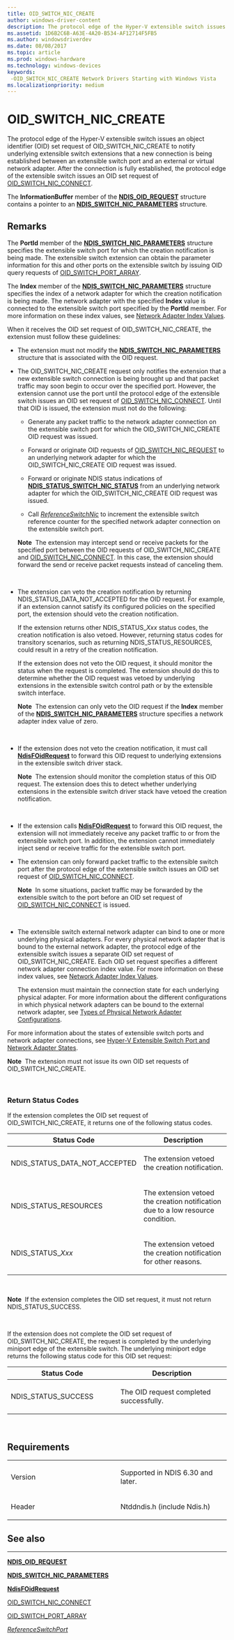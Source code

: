 ```yaml
---
title: OID_SWITCH_NIC_CREATE
author: windows-driver-content
description: The protocol edge of the Hyper-V extensible switch issues an object identifier (OID) set request of OID_SWITCH_NIC_CREATE to notify underlying extensible switch extensions that a new connection is being established between an extensible switch port and an external or virtual network adapter. After the connection is fully established, the protocol edge of the extensible switch issues an OID set request of OID_SWITCH_NIC_CONNECT.
ms.assetid: 1D6B2C6B-A63E-4A20-B534-AF12714F5FB5
ms.author: windowsdriverdev
ms.date: 08/08/2017
ms.topic: article
ms.prod: windows-hardware
ms.technology: windows-devices
keywords: 
 -OID_SWITCH_NIC_CREATE Network Drivers Starting with Windows Vista
ms.localizationpriority: medium
---
```


# OID\_SWITCH\_NIC\_CREATE


The protocol edge of the Hyper-V extensible switch issues an object identifier (OID) set request of OID\_SWITCH\_NIC\_CREATE to notify underlying extensible switch extensions that a new connection is being established between an extensible switch port and an external or virtual network adapter. After the connection is fully established, the protocol edge of the extensible switch issues an OID set request of [OID\_SWITCH\_NIC\_CONNECT](oid-switch-nic-connect.md).

The **InformationBuffer** member of the [**NDIS\_OID\_REQUEST**](https://msdn.microsoft.com/library/windows/hardware/ff566710) structure contains a pointer to an [**NDIS\_SWITCH\_NIC\_PARAMETERS**](https://msdn.microsoft.com/library/windows/hardware/hh598215) structure.

Remarks
-------

The **PortId** member of the [**NDIS\_SWITCH\_NIC\_PARAMETERS**](https://msdn.microsoft.com/library/windows/hardware/hh598215) structure specifies the extensible switch port for which the creation notification is being made. The extensible switch extension can obtain the parameter information for this and other ports on the extensible switch by issuing OID query requests of [OID\_SWITCH\_PORT\_ARRAY](oid-switch-port-array.md).

The **Index** member of the [**NDIS\_SWITCH\_NIC\_PARAMETERS**](https://msdn.microsoft.com/library/windows/hardware/hh598215) structure specifies the index of a network adapter for which the creation notification is being made. The network adapter with the specified **Index** value is connected to the extensible switch port specified by the **PortId** member. For more information on these index values, see [Network Adapter Index Values](https://msdn.microsoft.com/library/windows/hardware/hh598258).

When it receives the OID set request of OID\_SWITCH\_NIC\_CREATE, the extension must follow these guidelines:

-   The extension must not modify the [**NDIS\_SWITCH\_NIC\_PARAMETERS**](https://msdn.microsoft.com/library/windows/hardware/hh598215) structure that is associated with the OID request.

-   The OID\_SWITCH\_NIC\_CREATE request only notifies the extension that a new extensible switch connection is being brought up and that packet traffic may soon begin to occur over the specified port. However, the extension cannot use the port until the protocol edge of the extensible switch issues an OID set request of [OID\_SWITCH\_NIC\_CONNECT](oid-switch-nic-connect.md). Until that OID is issued, the extension must not do the following:

    -   Generate any packet traffic to the network adapter connection on the extensible switch port for which the OID\_SWITCH\_NIC\_CREATE OID request was issued.

    -   Forward or originate OID requests of [OID\_SWITCH\_NIC\_REQUEST](oid-switch-nic-request.md) to an underlying network adapter for which the OID\_SWITCH\_NIC\_CREATE OID request was issued.

    -   Forward or originate NDIS status indications of [**NDIS\_STATUS\_SWITCH\_NIC\_STATUS**](https://msdn.microsoft.com/library/windows/hardware/hh598205) from an underlying network adapter for which the OID\_SWITCH\_NIC\_CREATE OID request was issued.

    -   Call [*ReferenceSwitchNic*](https://msdn.microsoft.com/library/windows/hardware/hh598294) to increment the extensible switch reference counter for the specified network adapter connection on the extensible switch port.

    **Note**  The extension may intercept send or receive packets for the specified port between the OID requests of OID\_SWITCH\_NIC\_CREATE and [OID\_SWITCH\_NIC\_CONNECT](oid-switch-nic-connect.md). In this case, the extension should forward the send or receive packet requests instead of canceling them.

     

-   The extension can veto the creation notification by returning NDIS\_STATUS\_DATA\_NOT\_ACCEPTED for the OID request. For example, if an extension cannot satisfy its configured policies on the specified port, the extension should veto the creation notification.

    If the extension returns other NDIS\_STATUS\_*Xxx* status codes, the creation notification is also vetoed. However, returning status codes for transitory scenarios, such as returning NDIS\_STATUS\_RESOURCES, could result in a retry of the creation notification.

    If the extension does not veto the OID request, it should monitor the status when the request is completed. The extension should do this to determine whether the OID request was vetoed by underlying extensions in the extensible switch control path or by the extensible switch interface.

    **Note**  The extension can only veto the OID request if the **Index** member of the [**NDIS\_SWITCH\_NIC\_PARAMETERS**](https://msdn.microsoft.com/library/windows/hardware/hh598215) structure specifies a network adapter index value of zero.

     

-   If the extension does not veto the creation notification, it must call [**NdisFOidRequest**](https://msdn.microsoft.com/library/windows/hardware/ff561830) to forward this OID request to underlying extensions in the extensible switch driver stack.

    **Note**  The extension should monitor the completion status of this OID request. The extension does this to detect whether underlying extensions in the extensible switch driver stack have vetoed the creation notification.

     

-   If the extension calls [**NdisFOidRequest**](https://msdn.microsoft.com/library/windows/hardware/ff561830) to forward this OID request, the extension will not immediately receive any packet traffic to or from the extensible switch port. In addition, the extension cannot immediately inject send or receive traffic for the extensible switch port.

-   The extension can only forward packet traffic to the extensible switch port after the protocol edge of the extensible switch issues an OID set request of [OID\_SWITCH\_NIC\_CONNECT](oid-switch-nic-connect.md).

    **Note**  In some situations, packet traffic may be forwarded by the extensible switch to the port before an OID set request of [OID\_SWITCH\_NIC\_CONNECT](oid-switch-nic-connect.md) is issued.

     

-   The extensible switch external network adapter can bind to one or more underlying physical adapters. For every physical network adapter that is bound to the external network adapter, the protocol edge of the extensible switch issues a separate OID set request of OID\_SWITCH\_NIC\_CREATE. Each OID set request specifies a different network adapter connection index value. For more information on these index values, see [Network Adapter Index Values](https://msdn.microsoft.com/library/windows/hardware/hh598258).

    The extension must maintain the connection state for each underlying physical adapter. For more information about the different configurations in which physical network adapters can be bound to the external network adapter, see [Types of Physical Network Adapter Configurations](https://msdn.microsoft.com/library/windows/hardware/hh582274).

For more information about the states of extensible switch ports and network adapter connections, see [Hyper-V Extensible Switch Port and Network Adapter States](https://msdn.microsoft.com/library/windows/hardware/hh598182).

**Note**  The extension must not issue its own OID set requests of OID\_SWITCH\_NIC\_CREATE.

 

### Return Status Codes

If the extension completes the OID set request of OID\_SWITCH\_NIC\_CREATE, it returns one of the following status codes.

<table>
<colgroup>
<col width="50%" />
<col width="50%" />
</colgroup>
<thead>
<tr class="header">
<th>Status Code</th>
<th>Description</th>
</tr>
</thead>
<tbody>
<tr class="odd">
<td><p>NDIS_STATUS_DATA_NOT_ACCEPTED</p></td>
<td><p>The extension vetoed the creation notification.</p></td>
</tr>
<tr class="even">
<td><p>NDIS_STATUS_RESOURCES</p></td>
<td><p>The extension vetoed the creation notification due to a low resource condition.</p></td>
</tr>
<tr class="odd">
<td><p>NDIS_STATUS_<em>Xxx</em></p></td>
<td><p>The extension vetoed the creation notification for other reasons.</p></td>
</tr>
</tbody>
</table>

 

**Note**  If the extension completes the OID set request, it must not return NDIS\_STATUS\_SUCCESS.

 

If the extension does not complete the OID set request of OID\_SWITCH\_NIC\_CREATE, the request is completed by the underlying miniport edge of the extensible switch. The underlying miniport edge returns the following status code for this OID set request:

<table>
<colgroup>
<col width="50%" />
<col width="50%" />
</colgroup>
<thead>
<tr class="header">
<th>Status Code</th>
<th>Description</th>
</tr>
</thead>
<tbody>
<tr class="odd">
<td><p>NDIS_STATUS_SUCCESS</p></td>
<td><p>The OID request completed successfully.</p></td>
</tr>
</tbody>
</table>

 

Requirements
------------

<table>
<colgroup>
<col width="50%" />
<col width="50%" />
</colgroup>
<tbody>
<tr class="odd">
<td><p>Version</p></td>
<td><p>Supported in NDIS 6.30 and later.</p></td>
</tr>
<tr class="even">
<td><p>Header</p></td>
<td>Ntddndis.h (include Ndis.h)</td>
</tr>
</tbody>
</table>

## See also


****
[**NDIS\_OID\_REQUEST**](https://msdn.microsoft.com/library/windows/hardware/ff566710)

[**NDIS\_SWITCH\_NIC\_PARAMETERS**](https://msdn.microsoft.com/library/windows/hardware/hh598215)

[**NdisFOidRequest**](https://msdn.microsoft.com/library/windows/hardware/ff561830)

[OID\_SWITCH\_NIC\_CONNECT](oid-switch-nic-connect.md)

[OID\_SWITCH\_PORT\_ARRAY](oid-switch-port-array.md)

[*ReferenceSwitchPort*](https://msdn.microsoft.com/library/windows/hardware/hh598295)

 

 




